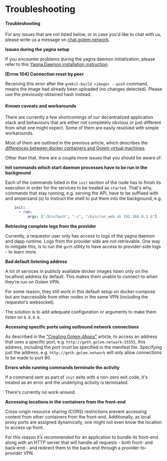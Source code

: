 # Troubleshooting

#### Troubleshooting

For any issues that are not listed below, or in case you'd like to chat with us, please write us a message on [chat.golem.network](https://chat.golem.network).

**Issues during the yagna setup**

If you encounter problems during the yagna daemon initialization, please refer to this [Yagna Daemon installation instruction](/docs/creators/dapps/creators/javascript/examples/tools/yagna-installation-for-requestors).

**\[Errno 104] Connection reset by peer**

Receiving this error after the `gvmkit-build <image> --push` command, means the image had already been uploaded (no changes detected). Please use the previously-obtained hash instead.

#### Known caveats and workarounds

There are currently a few shortcomings of our decentralized application stack and behaviours that are either not completely obvious or just different from what one might expect. Some of them are easily resolved with simple workarounds.

Most of them are outlined in the previous article, which describes the [differences between docker containers and Golem virtual machines](/docs/creators/dapps/docker-containers-vs-golem-vms).

Other than that, there are a couple more issues that you should be aware of:

**Init commands which start daemon processes have to be run in the background**

Each of the commands listed in the `init` section of the node has to finish its execution in order for the services to be treated as `started`. That's why, commands that stay running, e.g. serving the API, have to be suffixed with and ampersand (`&`) to instruct the shell to put them into the background, e.g.

```yaml
    init:
      - run:
          args: ["/bin/bash", "-c", "/bin/run_web.sh 192.168.0.3 &"]
```

**Retrieving complete logs from the provider**

Currently, a requestor user only has access to logs of the yagna daemon and dapp runtime. Logs from the provider side are not retrievable. One way to mitigate this, is to run the `goth` utility to have access to provider-side logs - to learn more.

**Bad default listening address**

A lot of services in publicly available docker images listen only on the localhost address by default. This makes them unable to connect-to when they’re run on Golem VPN.

For some reason, they still work in this default setup on docker-compose but are inaccessible from other nodes in the same VPN (including the requestor’s websocket).

The solution is to add adequate configuration or arguments to make them listen on `0.0.0.0`.

**Accessing specific ports using outbound network connections**

As described in the ["Creating Golem dApps"](/docs/creators/dapps/creating-golem-dapps) article, to access an address that uses a specific port, e.g. `http://geth.golem.network:55555`, this address, including the port must be specified in the manifest file. Specifying just the address, e.g. `http://geth.golem.network` will only allow connections to be made to port 80.

**Errors while running commands terminate the activity**

If a command sent as part of `init` exits with a non-zero exit code, it's treated as an error and the underlying activity is terminated.

There's currently no work-around.

**Accessing locations in the containers from the front-end**

Cross-origin resource sharing (CORS) restrictions prevent accessing content from other containers from the front-end. Additionally, as local proxy ports are assigned dynamically, one might not even know the location to access up front.

For this reason it’s recommended for an application to bundle its front-end along with an HTTP server that will handle all requests - both front- and back-end - and redirect them to the back-end through a provider-to-provider VPN.
